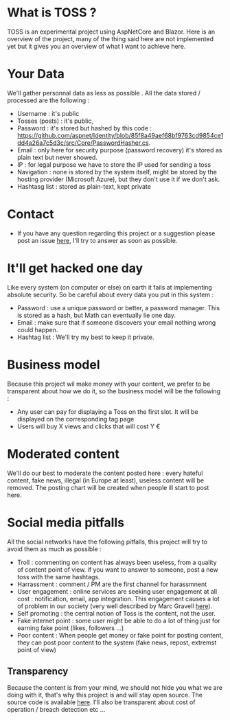 # What is TOSS ?
TOSS is an experimental project using AspNetCore and Blazor. Here is an overview of the project, many of the thing said here are not implemented yet but it gives you an overview 
of what I want to achieve here.

# Your Data
We'll gather personnal data as less as possible . All the data stored / processed are the following :
- Username : it's public
- Tosses (posts) : it's public,
- Password : it's stored but hashed by this code : https://github.com/aspnet/Identity/blob/85f8a49aef68bf9763cd9854ce1dd4a26a7c5d3c/src/Core/PasswordHasher.cs.
- Email : only here for security purpose (password recovery) it's stored as plain text but never showed.
- IP : for legal purpose we have to store the IP used for sending a toss
- Navigation : none is stored by the system itself, might be stored by the hosting provider (Microsoft Azure), but they don't use it if we don't ask.
- Hashtasg list : stored as plain-text, kept private

# Contact
- If you have any question regarding this project or a suggestion please post an issue [here](https://github.com/RemiBou/Toss.Blazor/issues), I'll try to answer as soon as possible.

# It'll get hacked one day
Like every system (on computer or else) on earth it fails at implementing absolute security. So be careful about every data you put in this system :
- Password : use a unique password or better, a password manager. This is stored as a hash, but Math can eventually lie one day.
- Email : make sure that if someone discovers your email nothing wrong could happen.
- Hashtag list : We'll try my best to keep it private.

# Business model
Because this project wil make money with your content, we prefer to be transparent about how we do it, so the business model will be the following : 
- Any user can pay for displaying a Toss on the first slot. It will be displayed on the corresponding tag page
- Users will buy X views and clicks that will cost Y €

# Moderated content
We'll do our best to moderate the content posted here : every hateful content, fake news, illegal (in Europe at least), useless content will be removed. The posting chart will be created when people ill start to post here. 

# Social media pitfalls
All the social networks have the following pitfalls, this project will try to avoid them as much as possible :
- Troll : commenting on content has always been useless, from a quality of content point of view. if you want to answer to someone, post a new toss with the same hashtags.
- Harrassment : comment / PM are the first channel for harassmnent
- User engagement : online services are seeking user engagement at all cost : notification, email, app integration. This engagement causes a lot of problem in our society (very well described by Marc Gravell [here](https://blog.marcgravell.com/2018/12/a-thanksgiving-carol.html)).
- Self promoting : the central notion of Toss is the content, not the user. 
- Fake internet point : some user might be able to do a lot of thing just for earning fake point (likes, followers ...)
- Poor content : When people get money or fake point for posting content, they can post poor content to the system (fake news, repost, extremst point of view)

## Transparency
Because the content is from your mind, we should not hide you what we are doing with it, that's why this project is and will stay open source.
The source code is available [here](https://github.com/RemiBou/Toss.Blazor).
I'll also be transparent about cost of operation / breach detection etc ...